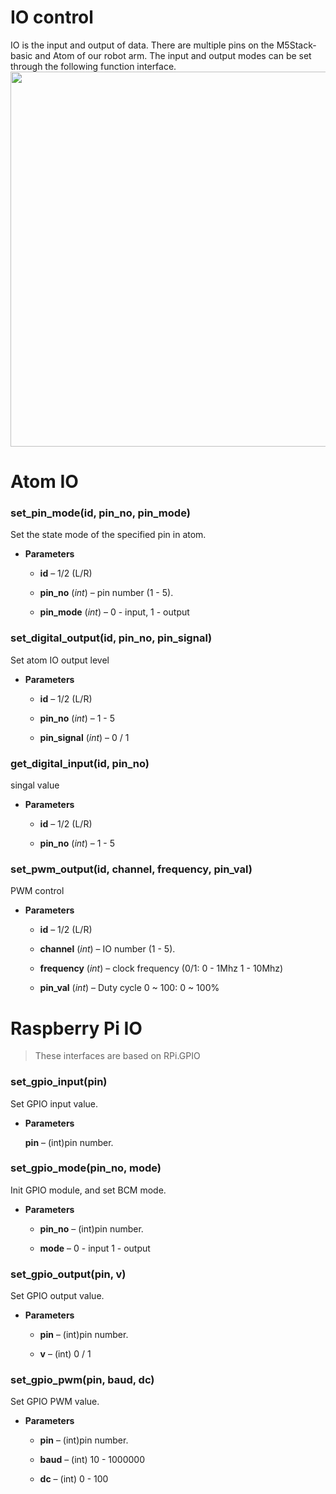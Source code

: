 # IO control

IO is the input and output of data. There are multiple pins on the M5Stack-basic and Atom of our robot arm. The input and output modes can be set through the following function interface.
<img src =../../../resourse/17-myBuddy/Python/p7.png
width ="600"  align = "center">

# Atom IO

### set_pin_mode(id, pin_no, pin_mode)

Set the state mode of the specified pin in atom.

* **Parameters**

  * **id** – 1/2 (L/R)

  * **pin_no** (_int_) – pin number (1 - 5).

  * **pin_mode** (_int_) – 0 - input, 1 - output

### set_digital_output(id, pin_no, pin_signal)

Set atom IO output level

* **Parameters**

  * **id** – 1/2 (L/R)

  * **pin_no** (_int_) – 1 - 5

  * **pin_signal** (_int_) – 0 / 1

### get_digital_input(id, pin_no)

singal value

* **Parameters**

  * **id** – 1/2 (L/R)

  * **pin_no** (_int_) – 1 - 5

### set_pwm_output(id, channel, frequency, pin_val)

PWM control

* **Parameters**

  * **id** – 1/2 (L/R)

  * **channel** (_int_) – IO number (1 - 5).

  * **frequency** (_int_) – clock frequency (0/1: 0 - 1Mhz 1 - 10Mhz)

  * **pin_val** (_int_) – Duty cycle 0 ~ 100: 0 ~ 100%

# Raspberry Pi IO


> These interfaces are based on RPi.GPIO
### set_gpio_input(pin)

Set GPIO input value.

* **Parameters**

    **pin** – (int)pin number.

### set_gpio_mode(pin_no, mode)

Init GPIO module, and set BCM mode.

* **Parameters**

  * **pin_no** – (int)pin number.

  * **mode** – 0 - input 1 - output

### set_gpio_output(pin, v)

Set GPIO output value.

* **Parameters**

  * **pin** – (int)pin number.

  * **v** – (int) 0 / 1

### set_gpio_pwm(pin, baud, dc)

Set GPIO PWM value.

* **Parameters**

  * **pin** – (int)pin number.

  * **baud** – (int) 10 - 1000000

  * **dc** – (int) 0 - 100